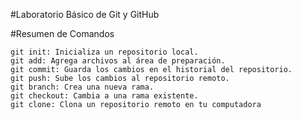 #Laboratorio Básico de Git y GitHub

#Resumen de Comandos

    git init: Inicializa un repositorio local.
    git add: Agrega archivos al área de preparación.
    git commit: Guarda los cambios en el historial del repositorio.
    git push: Sube los cambios al repositorio remoto.
    git branch: Crea una nueva rama.
    git checkout: Cambia a una rama existente.
    git clone: Clona un repositorio remoto en tu computadora
